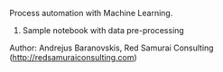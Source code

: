 Process automation with Machine Learning.

1. Sample notebook with data pre-processing

Author: Andrejus Baranovskis, Red Samurai Consulting (http://redsamuraiconsulting.com)

